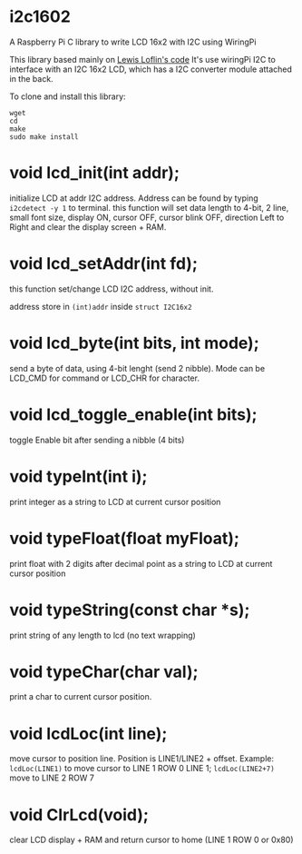 # i2c1602
A Raspberry Pi C library to write LCD 16x2 with I2C using WiringPi

This library based mainly on [Lewis Loflin's code](https://www.bristolwatch.com/rpi/i2clcd.htm)
It's use wiringPi I2C to interface with an I2C 16x2 LCD, which has a I2C converter module attached in the back.

To clone and install this library:
```
wget 
cd 
make
sudo make install
```

# void lcd_init(int addr); 
initialize LCD at addr I2C address. Address can be found by typing `i2cdetect -y 1` to terminal.
this function will set data length to 4-bit, 2 line, small font size, display ON, cursor OFF, cursor blink OFF, direction Left to Right and clear the display screen + RAM.
# void lcd_setAddr(int fd); 
this function set/change LCD I2C address, without init.

address store in `(int)addr` inside `struct I2C16x2`

# void lcd_byte(int bits, int mode);		  
send a byte of data, using 4-bit lenght (send 2 nibble). Mode can be LCD_CMD for command or LCD_CHR for character.

# void lcd_toggle_enable(int bits);		 
toggle Enable bit after sending a nibble (4 bits)

# void typeInt(int i);					  
print integer as a string to LCD at current cursor position

# void typeFloat(float myFloat);			  
print float with 2 digits after decimal point as a string to LCD at current cursor position

# void typeString(const char \*s);			  
print string of any length to lcd (no text wrapping)

# void typeChar(char val);				  
print a char to current cursor position.

# void lcdLoc(int line);					  
move cursor to position line. Position is LINE1/LINE2 + offset. Example: `lcdLoc(LINE1)` to move cursor to LINE 1 ROW 0 LINE 1; `lcdLoc(LINE2+7)` move to LINE 2 ROW 7 

# void ClrLcd(void);						  
clear LCD display + RAM and return cursor to home (LINE 1 ROW 0 or 0x80)
